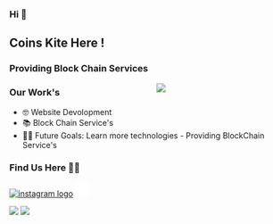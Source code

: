 
### Hi 👋

## Coins Kite Here !
### Providing Block Chain Services

<img align= "right" width= "240" src= "https://pa1.narvii.com/6580/8098c6e9207376889eeb0532d9f5a0723c4d73f5_hq.gif"/>

### Our Work's
- 🤓 Website Devolopment 
- 📚  Block Chain Service's
- 💪🏼 Future Goals: Learn more technologies - Providing BlockChain Service's

### Find Us Here :raising_hand_man:

 [<img src="https://raw.githubusercontent.com/Delta456/Delta456/master/img/instagram.jpg" alt="instagram logo" width="24">](https://www.instagram.com/coinskite/)
 [<img src="https://raw.githubusercontent.com/Delta456/Delta456/master/img/github.png" alt="github logo" width="26">](https://github.com/coinskite)
 
 
<img src="https://github-readme-stats.vercel.app/api?username=coinskite&count_private=true&show_icons=true" height="170px"> <img src="https://github-readme-stats.vercel.app/api/top-langs/?username=coinskite&layout=compact" height="170px">

